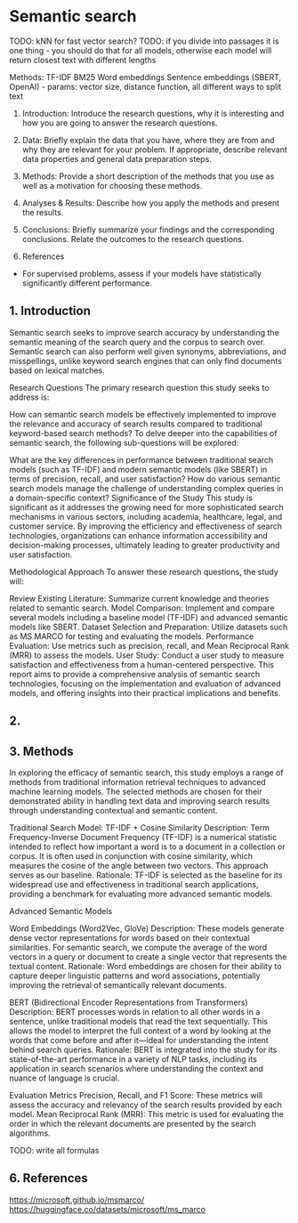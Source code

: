 # Semantic search

TODO: kNN for fast vector search?
TODO: if you divide into passages it is one thing - you should do that for all models, otherwise each model will return closest text with different lengths

Methods:
TF-IDF
BM25
Word embeddings
Sentence embeddings (SBERT, OpenAI) - params: vector size, distance function, all different ways to split text


1. Introduction: Introduce the research questions, why it is interesting and how you are going to answer the research questions.

2. Data: Briefly explain the data that you have, where they are from and why they are relevant for your problem. If appropriate, describe relevant data properties and general data preparation steps.

3. Methods: Provide a short description of the methods that you use as well as a motivation for choosing these methods.

4. Analyses & Results: Describe how you apply the methods and present the results.

5. Conclusions: Briefly summarize your findings and the corresponding conclusions. Relate the outcomes to the research questions.

6. References
* For supervised problems, assess if your models have statistically significantly different performance.




## 1. Introduction
Semantic search seeks to improve search accuracy by understanding the semantic meaning of the search query and the corpus to search over. Semantic search can also perform well given synonyms, abbreviations, and misspellings, unlike keyword search engines that can only find documents based on lexical matches.

Research Questions
The primary research question this study seeks to address is:

How can semantic search models be effectively implemented to improve the relevance and accuracy of search results compared to traditional keyword-based search methods?
To delve deeper into the capabilities of semantic search, the following sub-questions will be explored:

What are the key differences in performance between traditional search models (such as TF-IDF) and modern semantic models (like SBERT) in terms of precision, recall, and user satisfaction?
How do various semantic search models manage the challenge of understanding complex queries in a domain-specific context?
Significance of the Study
This study is significant as it addresses the growing need for more sophisticated search mechanisms in various sectors, including academia, healthcare, legal, and customer service. By improving the efficiency and effectiveness of search technologies, organizations can enhance information accessibility and decision-making processes, ultimately leading to greater productivity and user satisfaction.

Methodological Approach
To answer these research questions, the study will:

Review Existing Literature: Summarize current knowledge and theories related to semantic search.
Model Comparison: Implement and compare several models including a baseline model (TF-IDF) and advanced semantic models like SBERT.
Dataset Selection and Preparation: Utilize datasets such as MS MARCO for testing and evaluating the models.
Performance Evaluation: Use metrics such as precision, recall, and Mean Reciprocal Rank (MRR) to assess the models.
User Study: Conduct a user study to measure satisfaction and effectiveness from a human-centered perspective.
This report aims to provide a comprehensive analysis of semantic search technologies, focusing on the implementation and evaluation of advanced models, and offering insights into their practical implications and benefits.


## 2.



## 3. Methods
In exploring the efficacy of semantic search, this study employs a range of methods from traditional information retrieval techniques to advanced machine learning models. The selected methods are chosen for their demonstrated ability in handling text data and improving search results through understanding contextual and semantic content.

Traditional Search Model: TF-IDF + Cosine Similarity
Description: Term Frequency-Inverse Document Frequency (TF-IDF) is a numerical statistic intended to reflect how important a word is to a document in a collection or corpus. It is often used in conjunction with cosine similarity, which measures the cosine of the angle between two vectors. This approach serves as our baseline.
Rationale: TF-IDF is selected as the baseline for its widespread use and effectiveness in traditional search applications, providing a benchmark for evaluating more advanced semantic models.

Advanced Semantic Models

Word Embeddings (Word2Vec, GloVe)
Description: These models generate dense vector representations for words based on their contextual similarities. For semantic search, we compute the average of the word vectors in a query or document to create a single vector that represents the textual content.
Rationale: Word embeddings are chosen for their ability to capture deeper linguistic patterns and word associations, potentially improving the retrieval of semantically relevant documents.

BERT (Bidirectional Encoder Representations from Transformers)
Description: BERT processes words in relation to all other words in a sentence, unlike traditional models that read the text sequentially. This allows the model to interpret the full context of a word by looking at the words that come before and after it—ideal for understanding the intent behind search queries.
Rationale: BERT is integrated into the study for its state-of-the-art performance in a variety of NLP tasks, including its application in search scenarios where understanding the context and nuance of language is crucial.

Evaluation Metrics
Precision, Recall, and F1 Score: These metrics will assess the accuracy and relevancy of the search results provided by each model.
Mean Reciprocal Rank (MRR): This metric is used for evaluating the order in which the relevant documents are presented by the search algorithms.

TODO: write all formulas

## 6. References
https://microsoft.github.io/msmarco/
https://huggingface.co/datasets/microsoft/ms_marco


